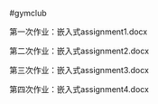 #gymclub

第一次作业：嵌入式assignment1.docx

第二次作业：嵌入式assignment2.docx

第三次作业：嵌入式assignment3.docx

第四次作业：嵌入式assignment4.docx